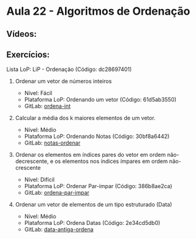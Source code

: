 # Aula 22 - Algoritmos de Ordenação

## Vídeos:



## Exercícios:

Lista LoP: LiP - Ordenação (Código: dc28697401)

1. Ordenar um vetor de números inteiros
	- Nível: Fácil
	- Plataforma LoP: Ordenando um vetor (Código: 61d5ab3550)
	- GitLab: [ordena-int](https://gitlab.com/carlos_olarte/ect-lip/-/tree/master/vetores-matrizes/dificil/ordena-int)

2. Calcular a média dos k maiores elementos de um vetor.
	- Nível: Médio
	- Plataforma LoP: Ordenando Notas (Código: 30bf8a6442)
	- GitLab: [notas-ordenar](https://gitlab.com/carlos_olarte/ect-lip/-/tree/master/vetores-matrizes/dificil/notas-ordenar)
	
3. Ordenar os elementos em índices pares do vetor em ordem não-decrescente, e os elementos nos índices ímpares em ordem não-crescente
	- Nível: Difícil
	- Plataforma LoP: Ordenar Par-ímpar (Código: 386b8ae2ca)
	- GitLab: [ordena-par-impar](https://gitlab.com/carlos_olarte/ect-lip/-/tree/master/vetores-matrizes/dificil/ordena-par-impar)
	
4. Ordenar um vetor de elementos de um tipo estruturado (Data)
	- Nível: Médio
	- Plataforma LoP: Ordena Datas (Código: 2e34cd5db0)
	- GitLab: [data-antiga-ordena](https://gitlab.com/carlos_olarte/ect-lip/-/tree/master/tipos-estruturados/medio/data-antiga-ordena)

